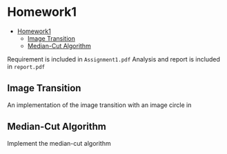 # Homework1

<!-- TOC -->

- [Homework1](#homework1)
  - [Image Transition](#image-transition)
  - [Median-Cut Algorithm](#median-cut-algorithm)

<!-- /TOC -->

Requirement is included in `Assignment1.pdf`
Analysis and report is included in `report.pdf`

## Image Transition

An implementation of the image transition with an image circle in

## Median-Cut Algorithm

Implement the median-cut algorithm